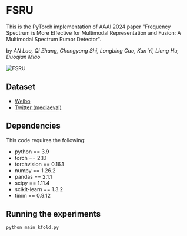 # FSRU
This is the PyTorch implementation of AAAI 2024 paper "Frequency Spectrum is More Effective 
for Multimodal Representation and Fusion: A Multimodal Spectrum Rumor Detector".

by _AN Lao, Qi Zhang, Chongyang Shi, Longbing Cao, Kun Yi, Liang Hu, Duoqian Miao_

![FSRU](./fig/model.jpg "FSRU")

## Dataset
* [Weibo](https://drive.google.com/file/d/14VQ7EWPiFeGzxp3XC2DeEHi-BEisDINn/view)
* [Twitter (mediaeval)](https://github.com/MKLab-ITI/image-verification-corpus/tree/master/mediaeval2015)

## Dependencies
This code requires the following:
* python == 3.9
* torch == 2.1.1
* torchvision == 0.16.1
* numpy == 1.26.2
* pandas == 2.1.1
* scipy == 1.11.4
* scikit-learn == 1.3.2
* timm == 0.9.12

## Running the experiments
```shell
python main_kfold.py
```

